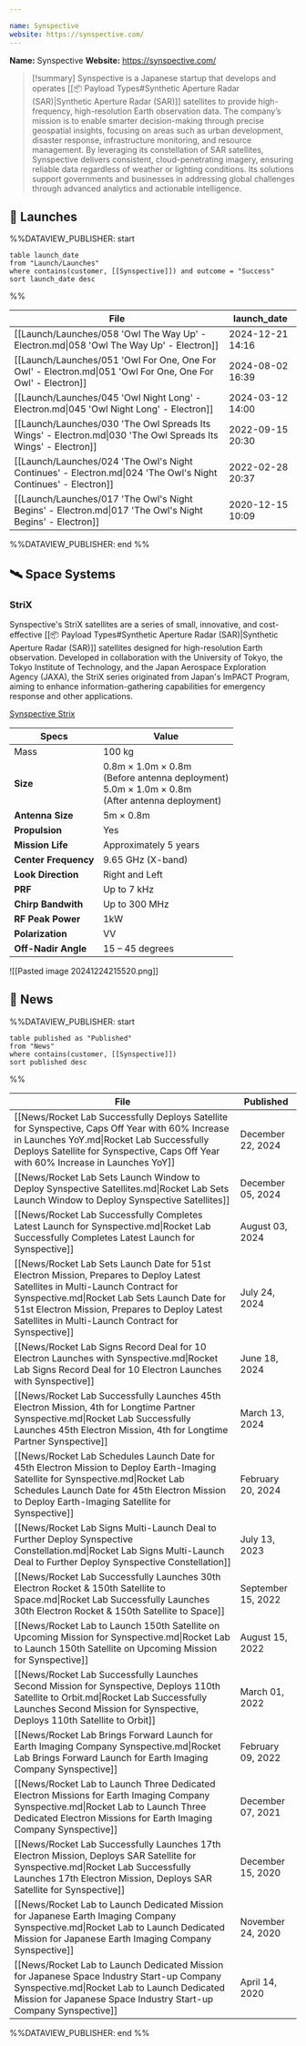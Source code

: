 ```yaml
---

name: Synspective
website: https://synspective.com/
---
```


**Name:** Synspective
**Website:** https://synspective.com/

>[!summary]
Synspective is a Japanese startup that develops and operates [[📦 Payload Types#Synthetic Aperture Radar (SAR)|Synthetic Aperture Radar (SAR)]] satellites to provide high-frequency, high-resolution Earth observation data. The company’s mission is to enable smarter decision-making through precise geospatial insights, focusing on areas such as urban development, disaster response, infrastructure monitoring, and resource management. By leveraging its constellation of SAR satellites, Synspective delivers consistent, cloud-penetrating imagery, ensuring reliable data regardless of weather or lighting conditions. Its solutions support governments and businesses in addressing global challenges through advanced analytics and actionable intelligence.


## 🚀 Launches

%%DATAVIEW_PUBLISHER: start
```
table launch_date
from "Launch/Launches"
where contains(customer, [[Synspective]]) and outcome = "Success"
sort launch_date desc
```
%%

| File                                                                                                          | launch_date      |
| ------------------------------------------------------------------------------------------------------------- | ---------------- |
| [[Launch/Launches/058 'Owl The Way Up' - Electron.md\|058 'Owl The Way Up' - Electron]]                       | 2024-12-21 14:16 |
| [[Launch/Launches/051 'Owl For One, One For Owl' - Electron.md\|051 'Owl For One, One For Owl' - Electron]]   | 2024-08-02 16:39 |
| [[Launch/Launches/045 'Owl Night Long' - Electron.md\|045 'Owl Night Long' - Electron]]                       | 2024-03-12 14:00 |
| [[Launch/Launches/030 'The Owl Spreads Its Wings' - Electron.md\|030 'The Owl Spreads Its Wings' - Electron]] | 2022-09-15 20:30 |
| [[Launch/Launches/024 'The Owl's Night Continues' - Electron.md\|024 'The Owl's Night Continues' - Electron]] | 2022-02-28 20:37 |
| [[Launch/Launches/017 'The Owl's Night Begins' - Electron.md\|017 'The Owl's Night Begins' - Electron]]       | 2020-12-15 10:09 |

%%DATAVIEW_PUBLISHER: end %%

## 🛰️ Space Systems

### StriX

Synspective's StriX satellites are a series of small, innovative, and cost-effective [[📦 Payload Types#Synthetic Aperture Radar (SAR)|Synthetic Aperture Radar (SAR)]] satellites designed for high-resolution Earth observation. Developed in collaboration with the University of Tokyo, the Tokyo Institute of Technology, and the Japan Aerospace Exploration Agency (JAXA), the StriX series originated from Japan's ImPACT Program, aiming to enhance information-gathering capabilities for emergency response and other applications.

[Synspective Strix](https://synspective.com/satellite/satellite-strix/)

| Specs                | Value                                                                                                 |
| -------------------- | ----------------------------------------------------------------------------------------------------- |
| Mass                 | 100 kg                                                                                                |
| **Size**             | 0.8m × 1.0m × 0.8m<br>(Before antenna deployment)<br>5.0m × 1.0m × 0.8m<br>(After antenna deployment) |
| **Antenna Size**     | 5m × 0.8m                                                                                             |
| **Propulsion**       | Yes                                                                                                   |
| **Mission Life**     | Approximately 5 years                                                                                 |
| **Center Frequency** | 9.65 GHz (X-band)                                                                                     |
| **Look Direction**   | Right and Left                                                                                        |
| **PRF**              | Up to 7 kHz                                                                                           |
| **Chirp Bandwith**   | Up to 300 MHz                                                                                         |
| **RF Peak Power**    | 1kW                                                                                                   |
| **Polarization**     | VV                                                                                                    |
| **Off-Nadir Angle**  | 15 – 45 degrees                                                                                       |


![[Pasted image 20241224215520.png]]


## 📰 News
%%DATAVIEW_PUBLISHER: start
```
table published as "Published"
from "News"
where contains(customer, [[Synspective]])
sort published desc
```
%%

| File                                                                                                                                                                                                                                                                                   | Published          |
| -------------------------------------------------------------------------------------------------------------------------------------------------------------------------------------------------------------------------------------------------------------------------------------- | ------------------ |
| [[News/Rocket Lab Successfully Deploys Satellite for Synspective, Caps Off Year with 60% Increase in Launches YoY.md\|Rocket Lab Successfully Deploys Satellite for Synspective, Caps Off Year with 60% Increase in Launches YoY]]                                                     | December 22, 2024  |
| [[News/Rocket Lab Sets Launch Window to Deploy Synspective Satellites.md\|Rocket Lab Sets Launch Window to Deploy Synspective Satellites]]                                                                                                                                             | December 05, 2024  |
| [[News/Rocket Lab Successfully Completes Latest Launch for Synspective.md\|Rocket Lab Successfully Completes Latest Launch for Synspective]]                                                                                                                                           | August 03, 2024    |
| [[News/Rocket Lab Sets Launch Date for 51st Electron Mission, Prepares to Deploy Latest Satellites in Multi-Launch Contract for Synspective.md\|Rocket Lab Sets Launch Date for 51st Electron Mission, Prepares to Deploy Latest Satellites in Multi-Launch Contract for Synspective]] | July 24, 2024      |
| [[News/Rocket Lab Signs Record Deal for 10 Electron Launches with Synspective.md\|Rocket Lab Signs Record Deal for 10 Electron Launches with Synspective]]                                                                                                                             | June 18, 2024      |
| [[News/Rocket Lab Successfully Launches 45th Electron Mission, 4th for Longtime Partner Synspective.md\|Rocket Lab Successfully Launches 45th Electron Mission, 4th for Longtime Partner Synspective]]                                                                                 | March 13, 2024     |
| [[News/Rocket Lab Schedules Launch Date for 45th Electron Mission to Deploy Earth-Imaging Satellite for Synspective.md\|Rocket Lab Schedules Launch Date for 45th Electron Mission to Deploy Earth-Imaging Satellite for Synspective]]                                                 | February 20, 2024  |
| [[News/Rocket Lab Signs Multi-Launch Deal to Further Deploy Synspective Constellation.md\|Rocket Lab Signs Multi-Launch Deal to Further Deploy Synspective Constellation]]                                                                                                             | July 13, 2023      |
| [[News/Rocket Lab Successfully Launches 30th Electron Rocket & 150th Satellite to Space.md\|Rocket Lab Successfully Launches 30th Electron Rocket & 150th Satellite to Space]]                                                                                                         | September 15, 2022 |
| [[News/Rocket Lab to Launch 150th Satellite on Upcoming Mission for Synspective.md\|Rocket Lab to Launch 150th Satellite on Upcoming Mission for Synspective]]                                                                                                                         | August 15, 2022    |
| [[News/Rocket Lab Successfully Launches Second Mission for Synspective, Deploys 110th Satellite to Orbit.md\|Rocket Lab Successfully Launches Second Mission for Synspective, Deploys 110th Satellite to Orbit]]                                                                       | March 01, 2022     |
| [[News/Rocket Lab Brings Forward Launch for Earth Imaging Company Synspective.md\|Rocket Lab Brings Forward Launch for Earth Imaging Company Synspective]]                                                                                                                             | February 09, 2022  |
| [[News/Rocket Lab to Launch Three Dedicated Electron Missions for Earth Imaging Company Synspective.md\|Rocket Lab to Launch Three Dedicated Electron Missions for Earth Imaging Company Synspective]]                                                                                 | December 07, 2021  |
| [[News/Rocket Lab Successfully Launches 17th Electron Mission, Deploys SAR Satellite for Synspective.md\|Rocket Lab Successfully Launches 17th Electron Mission, Deploys SAR Satellite for Synspective]]                                                                               | December 15, 2020  |
| [[News/Rocket Lab to Launch Dedicated Mission for  Japanese Earth Imaging Company Synspective.md\|Rocket Lab to Launch Dedicated Mission for  Japanese Earth Imaging Company Synspective]]                                                                                             | November 24, 2020  |
| [[News/Rocket Lab to Launch Dedicated Mission for Japanese Space Industry Start-up Company Synspective.md\|Rocket Lab to Launch Dedicated Mission for Japanese Space Industry Start-up Company Synspective]]                                                                           | April 14, 2020     |

%%DATAVIEW_PUBLISHER: end %%
